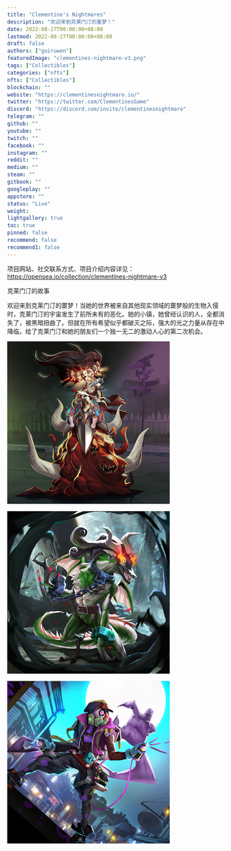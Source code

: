 ```yaml
---
title: "Clementine's Nightmares"
description: "欢迎来到克莱门汀的噩梦！"
date: 2022-08-27T00:00:00+08:00
lastmod: 2022-08-27T00:00:00+08:00
draft: false
authors: ["guiruwen"]
featuredImage: "clementines-nightmare-v3.png"
tags: ["Collectibles"]
categories: ["nfts"]
nfts: ["Collectibles"]
blockchain: ""
website: "https://clementinesnightmare.io/"
twitter: "https://twitter.com/ClementinesGame"
discord: "https://discord.com/invite/clementinesnightmare"
telegram: ""
github: ""
youtube: ""
twitch: ""
facebook: ""
instagram: ""
reddit: ""
medium: ""
steam: ""
gitbook: ""
googleplay: ""
appstore: ""
status: "Live"
weight: 
lightgallery: true
toc: true
pinned: false
recommend: false
recommend1: false
---
```

项目网站、社交联系方式、项目介绍内容详见：https://opensea.io/collection/clementines-nightmare-v3

克莱门汀的故事

欢迎来到克莱门汀的噩梦！当她的世界被来自其他现实领域的噩梦般的生物入侵时，克莱门汀的宇宙发生了前所未有的恶化。她的小镇，她曾经认识的人，全都消失了，被黑暗扭曲了。但就在所有希望似乎都破灭之际，强大的光之力量从存在中降临，给了克莱门汀和她的朋友们一个独一无二的激动人心的第二次机会。

![nft](01.png)

![nft](02.png)

![nft](03.png)
